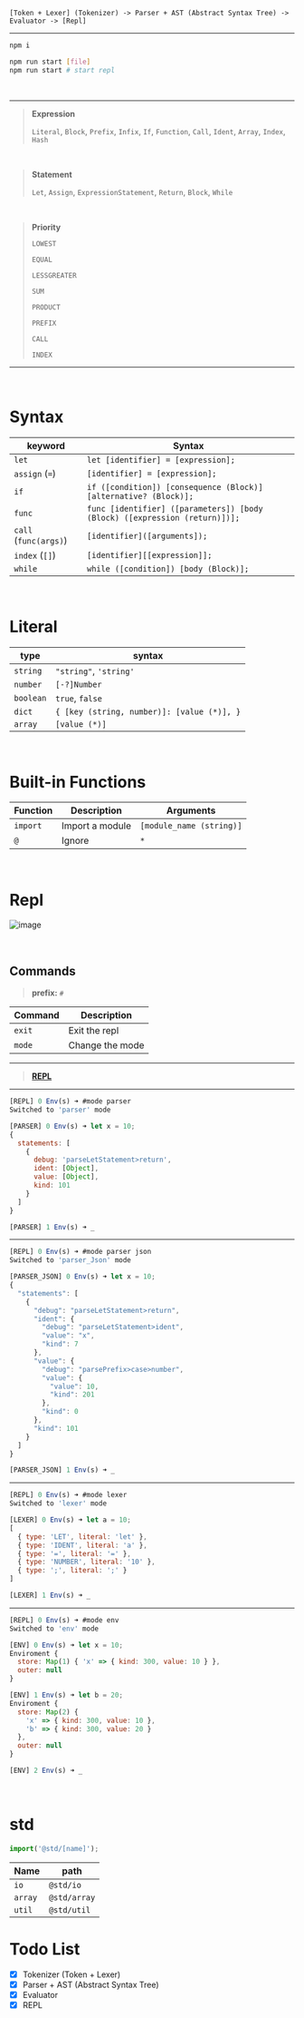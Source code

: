 ```
[Token + Lexer] (Tokenizer) -> Parser + AST (Abstract Syntax Tree) -> Evaluator -> [Repl]
```

---

```sh
npm i

npm run start [file]
npm run start # start repl
```

<br>

---

> **Expression**
>
> `Literal`, `Block`, `Prefix`, `Infix`, `If`, `Function`, `Call`, `Ident`, `Array`, `Index`, `Hash`

<br>

> **Statement**
>
> `Let`, `Assign`, `ExpressionStatement`, `Return`, `Block`, `While`

<br>

> **Priority**
>
> `LOWEST`
>
> `EQUAL`
>
> `LESSGREATER`
>
> `SUM`
>
> `PRODUCT`
>
> `PREFIX`
>
> `CALL`
>
> `INDEX`

---

<br>

# Syntax

| keyword               | Syntax                                                                     |
| --------------------- | -------------------------------------------------------------------------- |
| `let`                 | `let [identifier] = [expression];`                                         |
| `assign` (`=`)        | `[identifier] = [expression];`                                             |
| `if`                  | `if ([condition]) [consequence (Block)] [alternative? (Block)];`           |
| `func`                | `func [identifier] ([parameters]) [body (Block) ([expression (return)])];` |
| `call` (`func(args)`) | `[identifier]([arguments]);`                                               |
| `index` (`[]`)        | `[identifier][[expression]];`                                              |
| `while`               | `while ([condition]) [body (Block)];`                                      |

<br>

# Literal

| type      | syntax                                     |
| --------- | ------------------------------------------ |
| `string`  | `"string"`, `'string'`                     |
| `number`  | `[-?]Number`                               |
| `boolean` | `true`, `false`                            |
| `dict`    | `{ [key (string, number)]: [value (*)], }` |
| `array`   | `[value (*)]`                              |

<br>

# Built-in Functions

| Function | Description     | Arguments                |
| -------- | --------------- | ------------------------ |
| `import` | Import a module | `[module_name (string)]` |
| `@`      | Ignore          | `*`                      |

<br>

# Repl

![image](https://cdn.discordapp.com/attachments/978977061878251565/993498532856201216/unknown.png)

<br>

## Commands

> **prefix:** `#`

| Command | Description     |
| ------- | --------------- |
| `exit`  | Exit the repl   |
| `mode`  | Change the mode |

---

> [**REPL**](#repl)

---

```js
[REPL] 0 Env(s) ➜ #mode parser
Switched to 'parser' mode

[PARSER] 0 Env(s) ➜ let x = 10;
{
  statements: [
    {
      debug: 'parseLetStatement>return',
      ident: [Object],
      value: [Object],
      kind: 101
    }
  ]
}

[PARSER] 1 Env(s) ➜ _
```

---

```js
[REPL] 0 Env(s) ➜ #mode parser json
Switched to 'parser_Json' mode

[PARSER_JSON] 0 Env(s) ➜ let x = 10;
{
  "statements": [
    {
      "debug": "parseLetStatement>return",
      "ident": {
        "debug": "parseLetStatement>ident",
        "value": "x",
        "kind": 7
      },
      "value": {
        "debug": "parsePrefix>case>number",
        "value": {
          "value": 10,
          "kind": 201
        },
        "kind": 0
      },
      "kind": 101
    }
  ]
}

[PARSER_JSON] 1 Env(s) ➜ _
```

---

```js
[REPL] 0 Env(s) ➜ #mode lexer
Switched to 'lexer' mode

[LEXER] 0 Env(s) ➜ let a = 10;
[
  { type: 'LET', literal: 'let' },
  { type: 'IDENT', literal: 'a' },
  { type: '=', literal: '=' },
  { type: 'NUMBER', literal: '10' },
  { type: ';', literal: ';' }
]

[LEXER] 1 Env(s) ➜ _
```

---

```js
[REPL] 0 Env(s) ➜ #mode env
Switched to 'env' mode

[ENV] 0 Env(s) ➜ let x = 10;
Enviroment {
  store: Map(1) { 'x' => { kind: 300, value: 10 } },
  outer: null
}

[ENV] 1 Env(s) ➜ let b = 20;
Enviroment {
  store: Map(2) {
    'x' => { kind: 300, value: 10 },
    'b' => { kind: 300, value: 20 }
  },
  outer: null
}

[ENV] 2 Env(s) ➜ _
```

<br>

# std

```ts
import('@std/[name]');
```

| Name    | path         |
| ------- | ------------ |
| `io`    | `@std/io`    |
| `array` | `@std/array` |
| `util`  | `@std/util`  |

# Todo List

-   [x] Tokenizer (Token + Lexer)
-   [x] Parser + AST (Abstract Syntax Tree)
-   [x] Evaluator
-   [x] REPL
